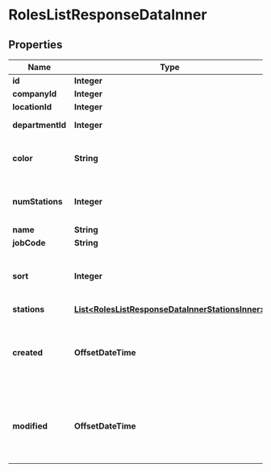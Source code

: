 

# RolesListResponseDataInner


## Properties

| Name | Type | Description | Notes |
|------------ | ------------- | ------------- | -------------|
|**id** | **Integer** | Role ID |  [optional] |
|**companyId** | **Integer** | Company ID |  [optional] |
|**locationId** | **Integer** | Location ID |  [optional] |
|**departmentId** | **Integer** | Department ID |  [optional] |
|**color** | **String** | A hex number representing the color |  [optional] |
|**numStations** | **Integer** | The number of stations this role contains |  [optional] |
|**name** | **String** | Role name |  [optional] |
|**jobCode** | **String** | Job code |  [optional] |
|**sort** | **Integer** | The order in which the roles will be listed in the web app |  [optional] |
|**stations** | [**List&lt;RolesListResponseDataInnerStationsInner&gt;**](RolesListResponseDataInnerStationsInner.md) |  |  [optional] |
|**created** | **OffsetDateTime** | The ISO8601 date and time in UTC when the role was created |  [optional] |
|**modified** | **OffsetDateTime** | The ISO8601 date and time in UTC when the role was modified |  [optional] |



